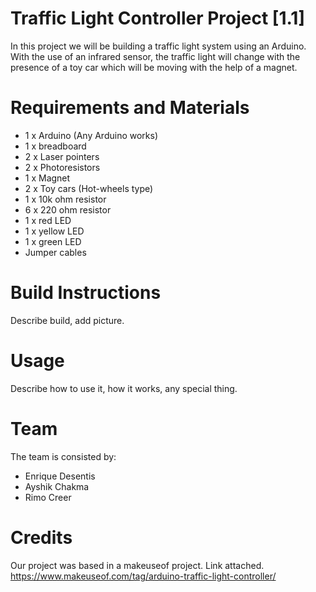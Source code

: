 # Traffic Light Controller Project [1.1]

In this project we will be building a traffic light system using an Arduino. With the use of an infrared sensor, the traffic light will change with the presence of a toy car which will be moving with the help of a magnet.

# Requirements and Materials

* 1 x Arduino (Any Arduino works)
* 1 x breadboard
* 2 x Laser pointers
* 2 x Photoresistors
* 1 x Magnet
* 2 x Toy cars (Hot-wheels type)
* 1 x 10k ohm resistor
* 6 x 220 ohm resistor
* 1 x red LED
* 1 x yellow LED
* 1 x green LED
* Jumper cables

# Build Instructions

Describe build, add picture.

# Usage

Describe how to use it, how it works, any special thing.

# Team

The team is consisted by:

* Enrique Desentis
* Ayshik Chakma
* Rimo Creer

# Credits

Our project was based in a makeuseof project. Link attached.
https://www.makeuseof.com/tag/arduino-traffic-light-controller/
